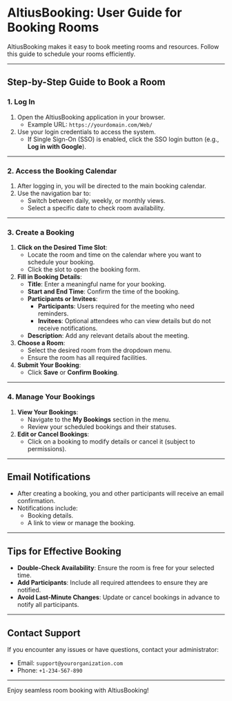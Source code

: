 # AltiusBooking: User Guide for Booking Rooms

AltiusBooking makes it easy to book meeting rooms and resources. Follow this guide to schedule your rooms efficiently.

---

## **Step-by-Step Guide to Book a Room**

### **1. Log In**
1. Open the AltiusBooking application in your browser.
   - Example URL: `https://yourdomain.com/Web/`
2. Use your login credentials to access the system.
   - If Single Sign-On (SSO) is enabled, click the SSO login button (e.g., **Log in with Google**).

---

### **2. Access the Booking Calendar**
1. After logging in, you will be directed to the main booking calendar.
2. Use the navigation bar to:
   - Switch between daily, weekly, or monthly views.
   - Select a specific date to check room availability.

---

### **3. Create a Booking**
1. **Click on the Desired Time Slot**:
   - Locate the room and time on the calendar where you want to schedule your booking.
   - Click the slot to open the booking form.
2. **Fill in Booking Details**:
   - **Title**: Enter a meaningful name for your booking.
   - **Start and End Time**: Confirm the time of the booking.
   - **Participants or Invitees**:
     - **Participants**: Users required for the meeting who need reminders.
     - **Invitees**: Optional attendees who can view details but do not receive notifications.
   - **Description**: Add any relevant details about the meeting.
3. **Choose a Room**:
   - Select the desired room from the dropdown menu.
   - Ensure the room has all required facilities.
4. **Submit Your Booking**:
   - Click **Save** or **Confirm Booking**.

---

### **4. Manage Your Bookings**
1. **View Your Bookings**:
   - Navigate to the **My Bookings** section in the menu.
   - Review your scheduled bookings and their statuses.
2. **Edit or Cancel Bookings**:
   - Click on a booking to modify details or cancel it (subject to permissions).

---

## **Email Notifications**
- After creating a booking, you and other participants will receive an email confirmation.
- Notifications include:
  - Booking details.
  - A link to view or manage the booking.

---

## **Tips for Effective Booking**
- **Double-Check Availability**: Ensure the room is free for your selected time.
- **Add Participants**: Include all required attendees to ensure they are notified.
- **Avoid Last-Minute Changes**: Update or cancel bookings in advance to notify all participants.

---

## **Contact Support**
If you encounter any issues or have questions, contact your administrator:
- Email: `support@yourorganization.com`
- Phone: `+1-234-567-890`

---

Enjoy seamless room booking with AltiusBooking!
